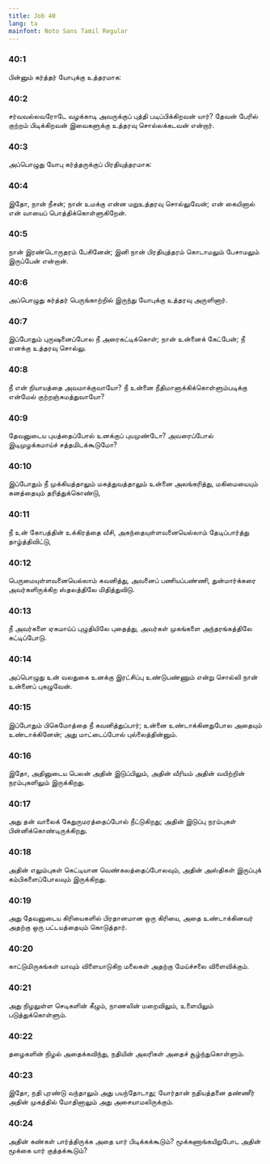 ```yaml
---
title: Job 40
lang: ta
mainfont: Noto Sans Tamil Regular
---
```


###  40:1

பின்னும் கர்த்தர் யோபுக்கு உத்தரமாக:

###  40:2

சர்வவல்லவரோடே வழக்காடி அவருக்குப் புத்தி படிப்பிக்கிறவன் யார்? தேவன் பேரில் குற்றம் பிடிக்கிறவன் இவைகளுக்கு உத்தரவு சொல்லக்கடவன் என்றார்.

###  40:3

அப்பொழுது யோபு கர்த்தருக்குப் பிரதியுத்தரமாக:

###  40:4

இதோ, நான் நீசன்; நான் உமக்கு என்ன மறுஉத்தரவு சொல்லுவேன்; என் கையினால் என் வாயைப் பொத்திக்கொள்ளுகிறேன்.

###  40:5

நான் இரண்டொருதரம் பேசினேன்; இனி நான் பிரதியுத்தரம் கொடாமலும் பேசாமலும் இருப்பேன் என்றான்.

###  40:6

அப்பொழுது கர்த்தர் பெருங்காற்றில் இருந்து யோபுக்கு உத்தரவு அருளினார்.

###  40:7

இப்போதும் புருஷனைப்போல நீ அரைகட்டிக்கொள்; நான் உன்னைக் கேட்பேன்; நீ எனக்கு உத்தரவு சொல்லு.

###  40:8

நீ என் நியாயத்தை அவமாக்குவாயோ? நீ உன்னை நீதிமானாக்கிக்கொள்ளும்படிக்கு என்மேல் குற்றஞ்சுமத்துவாயோ?

###  40:9

தேவனுடைய புயத்தைப்போல் உனக்குப் புயமுண்டோ? அவரைப்போல் இடிமுழக்கமாய்ச் சத்தமிடக்கூடுமோ?

###  40:10

இப்போதும் நீ முக்கியத்தாலும் மகத்துவத்தாலும் உன்னை அலங்கரித்து, மகிமையையும் கனத்தையும் தரித்துக்கொண்டு,

###  40:11

நீ உன் கோபத்தின் உக்கிரத்தை வீசி, அகந்தையுள்ளவனையெல்லாம் தேடிப்பார்த்து தாழ்த்திவிட்டு,

###  40:12

பெருமையுள்ளவனையெல்லாம் கவனித்து, அவனைப் பணியப்பண்ணி, துன்மார்க்கரை அவர்களிருக்கிற ஸ்தலத்திலே மிதித்துவிடு.

###  40:13

நீ அவர்களை ஏகமாய்ப் புழுதியிலே புதைத்து, அவர்கள் முகங்களை அந்தரங்கத்திலே கட்டிப்போடு.

###  40:14

அப்பொழுது உன் வலதுகை உனக்கு இரட்சிப்பு உண்டுபண்ணும் என்று சொல்லி நான் உன்னைப் புகழுவேன்.

###  40:15

இப்போதும் பிகெமோத்தை நீ கவனித்துப்பார்; உன்னை உண்டாக்கினதுபோல அதையும் உண்டாக்கினேன்; அது மாட்டைப்போல் புல்லைத்தின்னும்.

###  40:16

இதோ, அதினுடைய பெலன் அதின் இடுப்பிலும், அதின் வீரியம் அதின் வயிற்றின் நரம்புகளிலும் இருக்கிறது.

###  40:17

அது தன் வாலைக் கேதுருமரத்தைப்போல் நீட்டுகிறது; அதின் இடுப்பு நரம்புகள் பின்னிக்கொண்டிருக்கிறது.

###  40:18

அதின் எலும்புகள் கெட்டியான வெண்கலத்தைப்போலவும், அதின் அஸ்திகள் இருப்புக் கம்பிகளைப்போலவும் இருக்கிறது.

###  40:19

அது தேவனுடைய கிரியைகளில் பிரதானமான ஒரு கிரியை, அதை உண்டாக்கினவர் அதற்கு ஒரு பட்டயத்தையும் கொடுத்தார்.

###  40:20

காட்டுமிருகங்கள் யாவும் விளையாடுகிற மலைகள் அதற்கு மேய்ச்சலை விளைவிக்கும்.

###  40:21

அது நிழலுள்ள செடிகளின் கீழும், நாணலின் மறைவிலும், உளையிலும் படுத்துக்கொள்ளும்.

###  40:22

தழைகளின் நிழல் அதைக்கவிந்து, நதியின் அலரிகள் அதைச் சூழ்ந்துகொள்ளும்.

###  40:23

இதோ, நதி புரண்டு வந்தாலும் அது பயந்தோடாது; யோர்தான் நதியத்தனை தண்ணீர் அதின் முகத்தில் மோதினாலும் அது அசையாமலிருக்கும்.

###  40:24

அதின் கண்கள் பார்த்திருக்க அதை யார் பிடிக்கக்கூடும்? மூக்கணாங்கயிறுபோட அதின் மூக்கை யார் குத்தக்கூடும்?

